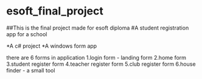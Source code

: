 # esoft_final_project
##This is the final project made for esoft diploma
#A student registration app for a school

*A c# project
*A windows form app

there are 6 forms in application
1.login form - landing form
2.home form
3.student register form
4.teacher register form
5.club register form
6.house finder - a small tool
